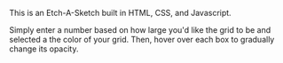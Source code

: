 This is an Etch-A-Sketch built in HTML, CSS, and Javascript. 

Simply enter a number based on how large you'd like the grid to be and selected a the color of your grid. Then, hover over each box to gradually change its opacity.